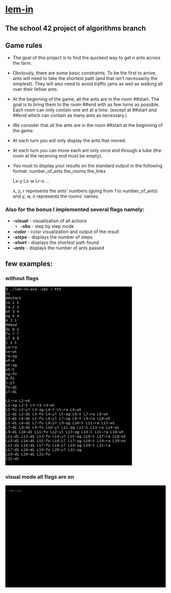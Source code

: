 # [lem-in](https://github.com/Dude-Rocker/resources/blob/master/lem-in/lem-in.pdf)
## The school 42 project of algorithms branch

## Game rules
* The goal of this project is to find the quickest way to get n ants across the farm.
* Obviously, there are some basic constraints. To be the first to arrive, ants will need to take the shortest path (and that isn’t necessarily the simplest). They will also need to avoid traffic jams as well as walking all over their fellow ants.
* At the beginning of the game, all the ants are in the room ##start. The goal is to bring them to the room ##end with as few turns as possible. Each room can only contain one ant at a time. (except at ##start and ##end which can contain as many ants as necessary.)
* We consider that all the ants are in the room ##start at the beginning of the game.
* At each turn you will only display the ants that moved.
* At each turn you can move each ant only once and through a tube (the room at the receiving end must be empty).
* You must to display your results on the standard output in the following format:
	number_of_ants
	the_rooms
	the_links

	Lx-y Lz-w Lr-o ...

	x, z, r represents the ants’ numbers (going from 1 to number_of_ants) and y, w, o represents the rooms’ names.
### Also for the bonus I implemented several flags namely:
* ***-visual*** - visualization of all actions
	* ***-sbs*** - step by step mode
* ***-color*** - color visualization and output of the result
* ***-steps*** - displays the number of steps
* ***-short*** - displays the shortest path found
* ***-ants*** - displays the number of ants passed
## few examples:
### without flags
![](https://github.com/Dude-Rocker/resources/blob/master/lem-in/wo_flags.png)
### visual mode all flags are on
![](https://github.com/Dude-Rocker/resources/blob/master/lem-in/visual.gif)
